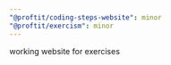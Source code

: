 ```yaml
---
"@proftit/coding-steps-website": minor
"@proftit/exercism": minor
---
```


working website for exercises

